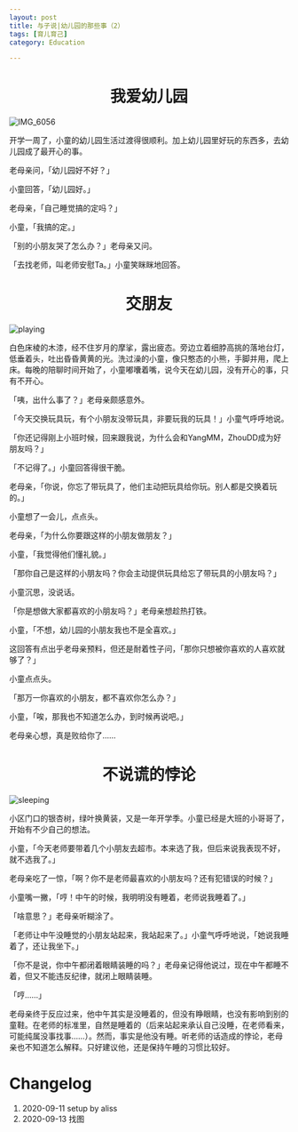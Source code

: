 ```yaml
---
layout: post
title: 与子说|幼儿园的那些事（2）
tags: [育儿育己]
category: Education

---
```

# <center> 我爱幼儿园

![IMG_6056](https://user-images.githubusercontent.com/23351109/92853860-e79b4700-f422-11ea-87ba-234c57f52f76.JPG)

开学一周了，小童的幼儿园生活过渡得很顺利。加上幼儿园里好玩的东西多，去幼儿园成了最开心的事。

老母亲问，「幼儿园好不好？」

小童回答，「幼儿园好。」

老母亲，「自己睡觉搞的定吗？」

小童，「我搞的定。」

「别的小朋友哭了怎么办？」老母亲又问。

「去找老师，叫老师安慰Ta。」小童笑眯眯地回答。



# <center> 交朋友

![playing](https://user-images.githubusercontent.com/23351109/93018248-eaec2980-f600-11ea-8b8e-de0deb896bfa.jpg)

白色床棱的木漆，经不住岁月的摩挲，露出疲态。旁边立着细脖高挑的落地台灯，低垂着头，吐出昏昏黄黄的光。洗过澡的小童，像只憨态的小熊，手脚并用，爬上床。每晚的陪聊时间开始了，小童嘟囔着嘴，说今天在幼儿园，没有开心的事，只有不开心。

「咦，出什么事了？」老母亲颇感意外。



「今天交换玩具玩，有个小朋友没带玩具，非要玩我的玩具！」小童气呼呼地说。



「你还记得刚上小班时候，回来跟我说，为什么会和YangMM，ZhouDD成为好朋友吗？」



「不记得了。」小童回答得很干脆。



老母亲，「你说，你忘了带玩具了，他们主动把玩具给你玩。别人都是交换着玩的。」



小童想了一会儿，点点头。



老母亲，「为什么你要跟这样的小朋友做朋友？」



小童，「我觉得他们懂礼貌。」



「那你自己是这样的小朋友吗？你会主动提供玩具给忘了带玩具的小朋友吗？」



小童沉思，没说话。



「你是想做大家都喜欢的小朋友吗？」老母亲想趁热打铁。



小童，「不想，幼儿园的小朋友我也不是全喜欢。」



这回答有点出乎老母亲预料，但还是耐着性子问，「那你只想被你喜欢的人喜欢就够了？」



小童点点头。



「那万一你喜欢的小朋友，都不喜欢你怎么办？」



小童，「唉，那我也不知道怎么办，到时候再说吧。」



老母亲心想，真是败给你了……

# <center> 不说谎的悖论

![sleeping](https://user-images.githubusercontent.com/23351109/93018253-fb040900-f600-11ea-9c11-866c04196002.jpg)

小区门口的银杏树，绿叶换黄装，又是一年开学季。小童已经是大班的小哥哥了，开始有不少自己的想法。

小童，「今天老师要带着几个小朋友去超市。本来选了我，但后来说我表现不好，就不选我了。」

老母亲吃了一惊，「啊？你不是老师最喜欢的小朋友吗？还有犯错误的时候？」



小童嘴一撇，「哼！中午的时候，我明明没有睡着，老师说我睡着了。」



「啥意思？」老母亲听糊涂了。



「老师让中午没睡觉的小朋友站起来，我站起来了。」小童气呼呼地说，「她说我睡着了，还让我坐下。」



「你不是说，你中午都闭着眼睛装睡的吗？」老母亲记得他说过，现在中午都睡不着，但又不能违反纪律，就闭上眼睛装睡。



「哼……」

老母亲终于反应过来，他中午其实是没睡着的，但没有睁眼睛，也没有影响到别的童鞋。在老师的标准里，自然是睡着的（后来站起来承认自己没睡，在老师看来，可能纯属没事找事……）。然而，事实是他没有睡。听老师的话造成的悖论，老母亲也不知道怎么解释。只好建议他，还是保持午睡的习惯比较好。



# Changelog

1. 2020-09-11 setup by aliss
2. 2020-09-13 找图 





